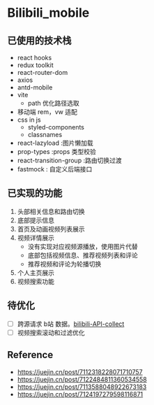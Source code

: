 # Bilibili_mobile
## 已使用的技术栈

- react hooks
- redux toolkit
- react-router-dom
- axios
- antd-mobile
- vite
  - path 优化路径选取
- 移动端 rem，vw 适配
- css in js 
  - styled-components 
  - classnames
- react-lazyload :图片懒加载
- prop-types :props 类型校验
- react-transition-group :路由切换过渡
- fastmock : 自定义后端接口

## 已实现的功能

1. 头部相关信息和路由切换
2. 底部提示信息
3. 首页及动画视频列表展示
4. 视频详情展示
   - 没有实现对应视频源播放，使用图片代替
   - 底部包括视频信息、推荐视频列表和评论
   - 推荐视频和评论为轮播切换
5. 个人主页展示
6. 视频搜索功能

## 待优化

- [ ] 跨源请求 b站 数据。[bilibili-API-collect](https://github.com/SocialSisterYi/bilibili-API-collect)
- [ ] 视频搜索滚动和过滤优化

## Reference

- https://juejin.cn/post/7112318228071710757
- https://juejin.cn/post/7122484811360534558
- https://juejin.cn/post/7113588048922673183
- https://juejin.cn/post/7124197279598116871